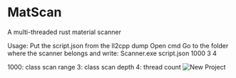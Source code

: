 # MatScan
A multi-threaded rust material scanner

Usage:
Put the script.json from the Il2cpp dump
Open cmd Go to the folder where the scanner belongs and write: Scanner.exe script.json 1000 3 4

1000: class scan range
3: class scan depth
4: thread count
![New Project](https://user-images.githubusercontent.com/107370797/233999018-1620b985-b2b2-47db-8f71-b4b67a47595b.png)
